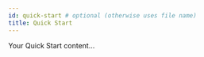 ```yaml
---
id: quick-start # optional (otherwise uses file name)
title: Quick Start
---
```


Your Quick Start content…
